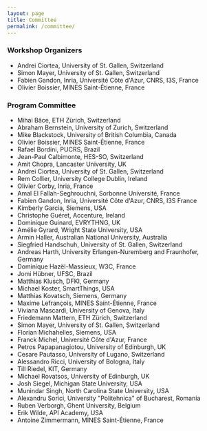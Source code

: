 ```yaml
---
layout: page
title: Committee
permalink: /committee/
---
```

<h3>Workshop Organizers</h3>

* Andrei Ciortea, University of St. Gallen, Switzerland
* Simon Mayer, University of St. Gallen, Switzerland
* Fabien Gandon, Inria, Université Côte d'Azur, CNRS, I3S, France
* Olivier Boissier, MINES Saint-Étienne, France



<h3>Program Committee</h3>

* Mihai Bâce, ETH Zürich, Switzerland
* Abraham Bernstein, University of Zurich, Switzerland
* Mike Blackstock, University of British Columbia, Canada
* Olivier Boissier, MINES Saint-Étienne, France
* Rafael Bordini, PUCRS, Brazil
* Jean-Paul Calbimonte, HES-SO, Switzerland
* Amit Chopra, Lancaster University, UK
* Andrei Ciortea, University of St. Gallen, Switzerland
* Rem Collier, University College Dublin, Ireland
* Olivier Corby, Inria, France
* Amal El Fallah-Seghrouchni, Sorbonne Université, France
* Fabien Gandon, Inria, Université Côte d'Azur, CNRS, I3S France
* Kimberly Garcia, Siemens, USA
* Christophe Guéret, Accenture, Ireland
* Dominique Guinard, EVRYTHNG, UK
* Amélie Gyrard, Wright State University, USA
* Armin Haller, Australian National University, Australia
* Siegfried Handschuh, University of St. Gallen, Switzerland
* Andreas Harth, University Erlangen-Nuremberg and Fraunhofer, Germany
* Dominique Hazël-Massieux, W3C, France
* Jomi Hübner, UFSC, Brazil
* Matthias Klusch, DFKI, Germany
* Michael Koster, SmartThings, USA
* Matthias Kovatsch, Siemens, Germany
* Maxime Lefrançois, MINES Saint-Étienne, France
* Viviana Mascardi, University of Genova, Italy
* Friedemann Mattern, ETH Zürich, Switzerland
* Simon Mayer, University of St. Gallen, Switzerland
* Florian Michahelles, Siemens, USA
* Franck Michel, Université Côte d'Azur, France
* Petros Papapanagiotou, University of Edinburgh, UK
* Cesare Pautasso, University of Lugano, Switzerland
* Alessandro Ricci, University of Bologna, Italy
* Till Riedel, KIT, Germany
* Michael Rovatsos, University of Edinburgh, UK
* Josh Siegel, Michigan State University, USA
* Munindar Singh, North Carolina State University, USA
* Alexandru Sorici, University "Politehnica" of Bucharest, Romania
* Ruben Verborgh, Ghent University, Belgium
* Erik Wilde, API Academy, USA
* Antoine Zimmermann, MINES Saint-Étienne, France
